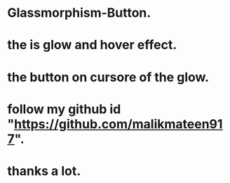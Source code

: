 # Glassmorphism-Button.
# the is glow and hover effect.
# the button on cursore of the glow.
# follow my github id "https://github.com/malikmateen917".
# thanks a lot.
